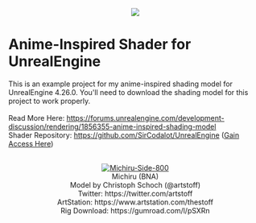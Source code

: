 <p align=center><img src="https://i.ibb.co/ZKCDBrv/image.png"/></p>

# Anime-Inspired Shader for UnrealEngine
This is an example project for my anime-inspired shading model for UnrealEngine 4.26.0. You'll need to download the shading model for this project to work properly. <br>
<br>
Read More Here: https://forums.unrealengine.com/development-discussion/rendering/1856355-anime-inspired-shading-model <br>
Shader Repository: https://github.com/SirCodalot/UnrealEngine (<a href="https://www.unrealengine.com/en-US/ue4-on-github">Gain Access Here</a>) <br>
<br>
<p align=center>
<a href="https://ibb.co/zHkmzt5"><img src="https://i.ibb.co/HpJKj92/Michiru-Side-800.gif" alt="Michiru-Side-800" border="0" /></a><br>
Michiru (BNA)<br>
Model by Christoph Schoch (@artstoff)<br>
Twitter: https://twitter.com/artstoff<br>
ArtStation: https://www.artstation.com/thestoff<br>
Rig Download: https://gumroad.com/l/pSXRn<br>
</p>
